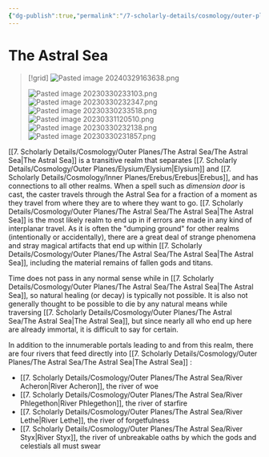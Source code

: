 ```yaml
---
{"dg-publish":true,"permalink":"/7-scholarly-details/cosmology/outer-planes/the-astral-sea/the-astral-sea/","noteIcon":""}
---
```


# The Astral Sea

>[!grid]
>![Pasted image 20240329163638.png](/img/user/x.%20Assets/Attachments/Pasted%20image%2020240329163638.png)
>
>![Pasted image 20230330233103.png](/img/user/x.%20Assets/Attachments/Pasted%20image%2020230330233103.png)
>![Pasted image 20230330232347.png](/img/user/x.%20Assets/Attachments/Pasted%20image%2020230330232347.png)
>![Pasted image 20230330233518.png](/img/user/x.%20Assets/Attachments/Pasted%20image%2020230330233518.png)
>![Pasted image 20230331120510.png](/img/user/x.%20Assets/Attachments/Pasted%20image%2020230331120510.png)
>![Pasted image 20230330232138.png](/img/user/x.%20Assets/Attachments/Pasted%20image%2020230330232138.png)
>![Pasted image 20230330231857.png](/img/user/x.%20Assets/Attachments/Pasted%20image%2020230330231857.png)

[[7. Scholarly Details/Cosmology/Outer Planes/The Astral Sea/The Astral Sea\|The Astral Sea]] is a transitive realm that separates [[7. Scholarly Details/Cosmology/Outer Planes/Elysium/Elysium\|Elysium]] and [[7. Scholarly Details/Cosmology/Inner Planes/Erebus/Erebus\|Erebus]], and has connections to all other realms. When a spell such as *dimension door* is cast, the caster travels through the Astral Sea for a fraction of a moment as they travel from where they are to where they want to go. [[7. Scholarly Details/Cosmology/Outer Planes/The Astral Sea/The Astral Sea\|The Astral Sea]] is the most likely realm to end up in if errors are made in any kind of interplanar travel. As it is often the "dumping ground" for other realms (intentionally or accidentally), there are a great deal of strange phenomena and stray magical artifacts that end up within [[7. Scholarly Details/Cosmology/Outer Planes/The Astral Sea/The Astral Sea\|The Astral Sea]], including the material remains of fallen gods and titans. 

Time does not pass in any normal sense while in [[7. Scholarly Details/Cosmology/Outer Planes/The Astral Sea/The Astral Sea\|The Astral Sea]], so natural healing (or decay) is typically not possible. It is also not generally thought to be possible to die by any natural means while traversing [[7. Scholarly Details/Cosmology/Outer Planes/The Astral Sea/The Astral Sea\|The Astral Sea]], but since nearly all who end up here are already immortal, it is difficult to say for certain. 

In addition to the innumerable portals leading to and from this realm, there are four rivers that feed directly into [[7. Scholarly Details/Cosmology/Outer Planes/The Astral Sea/The Astral Sea\|The Astral Sea]] :

- [[7. Scholarly Details/Cosmology/Outer Planes/The Astral Sea/River Acheron\|River Acheron]], the river of woe 
- [[7. Scholarly Details/Cosmology/Outer Planes/The Astral Sea/River Phlegethon\|River Phlegethon]], the river of starfire
- [[7. Scholarly Details/Cosmology/Outer Planes/The Astral Sea/River Lethe\|River Lethe]], the river of forgetfulness
- [[7. Scholarly Details/Cosmology/Outer Planes/The Astral Sea/River Styx\|River Styx]], the river of unbreakable oaths by which the gods and celestials all must swear





